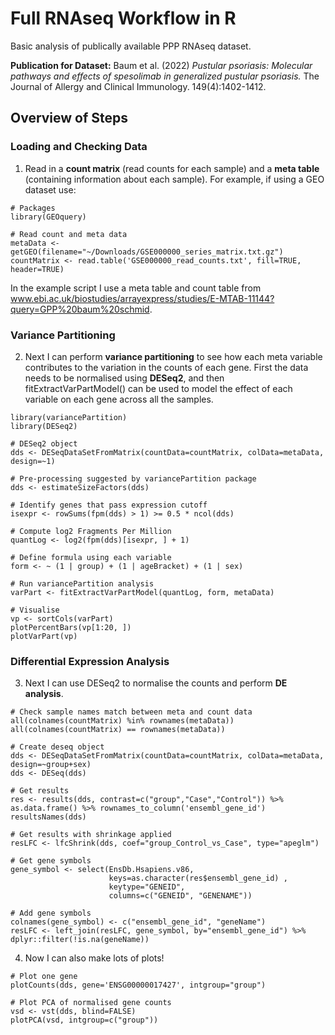 # Full RNAseq Workflow in R
Basic analysis of publically available PPP RNAseq dataset.

**Publication for Dataset:** Baum et al. (2022) *Pustular psoriasis: Molecular pathways and effects of spesolimab in generalized pustular psoriasis.* The Journal of Allergy and Clinical Immunology. 149(4):1402-1412.

## Overview of Steps
### Loading and Checking Data
1. Read in a **count matrix** (read counts for each sample) and a **meta table** (containing information about each sample). For example, if using a GEO dataset use:
```
# Packages
library(GEOquery)

# Read count and meta data
metaData <- getGEO(filename="~/Downloads/GSE000000_series_matrix.txt.gz")
countMatrix <- read.table('GSE000000_read_counts.txt', fill=TRUE, header=TRUE) 
```
In the example script I use a meta table and count table from www.ebi.ac.uk/biostudies/arrayexpress/studies/E-MTAB-11144?query=GPP%20baum%20schmid. 
### Variance Partitioning
2. Next I can perform **variance partitioning** to see how each meta variable contributes to the variation in the counts of each gene. First the data needs to be normalised using **DESeq2**, and then fitExtractVarPartModel() can be used to model the effect of each variable on each gene across all the samples.
```
library(variancePartition)
library(DESeq2)

# DESeq2 object
dds <- DESeqDataSetFromMatrix(countData=countMatrix, colData=metaData, design=~1)

# Pre-processing suggested by variancePartition package
dds <- estimateSizeFactors(dds)

# Identify genes that pass expression cutoff
isexpr <- rowSums(fpm(dds) > 1) >= 0.5 * ncol(dds)

# Compute log2 Fragments Per Million
quantLog <- log2(fpm(dds)[isexpr, ] + 1)

# Define formula using each variable
form <- ~ (1 | group) + (1 | ageBracket) + (1 | sex) 

# Run variancePartition analysis
varPart <- fitExtractVarPartModel(quantLog, form, metaData)

# Visualise
vp <- sortCols(varPart)
plotPercentBars(vp[1:20, ])
plotVarPart(vp)
```
### Differential Expression Analysis
3. Next I can use DESeq2 to normalise the counts and perform **DE analysis**.
```
# Check sample names match between meta and count data
all(colnames(countMatrix) %in% rownames(metaData))
all(colnames(countMatrix) == rownames(metaData))

# Create deseq object
dds <- DESeqDataSetFromMatrix(countData=countMatrix, colData=metaData, design=~group+sex)
dds <- DESeq(dds)

# Get results
res <- results(dds, contrast=c("group","Case","Control")) %>% as.data.frame() %>% rownames_to_column('ensembl_gene_id')
resultsNames(dds)

# Get results with shrinkage applied
resLFC <- lfcShrink(dds, coef="group_Control_vs_Case", type="apeglm")

# Get gene symbols
gene_symbol <- select(EnsDb.Hsapiens.v86, 
                      keys=as.character(res$ensembl_gene_id) ,
                      keytype="GENEID",
                      columns=c("GENEID", "GENENAME"))

# Add gene symbols
colnames(gene_symbol) <- c("ensembl_gene_id", "geneName")
resLFC <- left_join(resLFC, gene_symbol, by="ensembl_gene_id") %>% dplyr::filter(!is.na(geneName))
```
4. Now I can also make lots of plots!
```
# Plot one gene
plotCounts(dds, gene='ENSG00000017427', intgroup="group")

# Plot PCA of normalised gene counts
vsd <- vst(dds, blind=FALSE)
plotPCA(vsd, intgroup=c("group"))
```





























